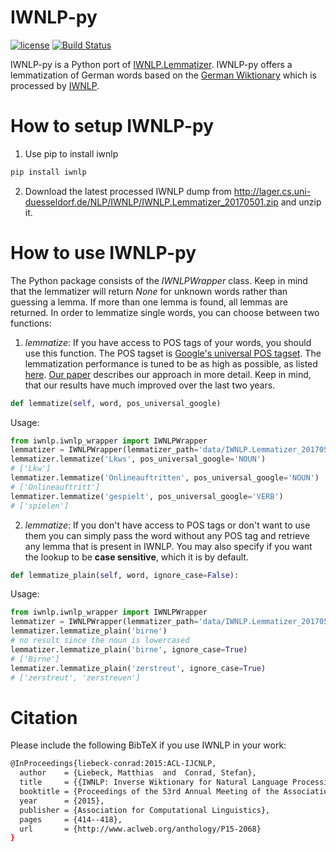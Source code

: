 # IWNLP-py
[![license](https://img.shields.io/github/license/mashape/apistatus.svg?maxAge=2592000)](https://github.com/Liebeck/IWNLP-py/master/LICENSE.md)
[![Build Status](https://api.travis-ci.org/Liebeck/IWNLP-py.svg?branch=master)](https://travis-ci.com/Liebeck/IWNLP-py)

IWNLP-py is a Python port of [IWNLP.Lemmatizer](https://github.com/Liebeck/IWNLP.Lemmatizer). IWNLP-py offers a lemmatization of German words based on the [German Wiktionary](https://de.wiktionary.org/wiki) which is processed by [IWNLP](https://github.com/Liebeck/IWNLP).

# How to setup IWNLP-py
1. Use pip to install iwnlp
``` bash
pip install iwnlp
```
2. Download the latest processed IWNLP dump from http://lager.cs.uni-duesseldorf.de/NLP/IWNLP/IWNLP.Lemmatizer_20170501.zip and unzip it.


# How to use IWNLP-py
The Python package consists of the *IWNLPWrapper* class. Keep in mind that the lemmatizer will return *None* for unknown words rather than guessing a lemma. If more than one lemma is found, all lemmas are returned. In order to lemmatize single words, you can choose between two functions:
1. *lemmatize*: If you have access to POS tags of your words, you should use this function. The POS tagset is [Google's universal POS tagset](http://universaldependencies.org/u/pos/). The lemmatization performance is tuned to be as high as possible, as listed [here](http://www.iwnlp.com/iwnlp_results.html). [Our paper](http://www.aclweb.org/anthology/P15-2068) describes our approach in more detail. Keep in mind, that our results have much improved over the last two years.
``` python
def lemmatize(self, word, pos_universal_google)
```
Usage:
``` python
from iwnlp.iwnlp_wrapper import IWNLPWrapper
lemmatizer = IWNLPWrapper(lemmatizer_path='data/IWNLP.Lemmatizer_20170501.json')
lemmatizer.lemmatize('Lkws', pos_universal_google='NOUN')
# ['Lkw']
lemmatizer.lemmatize('Onlineauftritten', pos_universal_google='NOUN')
# ['Onlineauftritt']
lemmatizer.lemmatize('gespielt', pos_universal_google='VERB')
# ['spielen']
```

2. *lemmatize*: If you don't have access to POS tags or don't want to use them you can simply pass the word without any POS tag and retrieve any lemma that is present in IWNLP. You may also specify if you want the lookup to be **case sensitive**, which it is by default.
``` python
def lemmatize_plain(self, word, ignore_case=False):
```

Usage:
``` python
from iwnlp.iwnlp_wrapper import IWNLPWrapper
lemmatizer = IWNLPWrapper(lemmatizer_path='data/IWNLP.Lemmatizer_20170501.json')
lemmatizer.lemmatize_plain('birne')
# no result since the noun is lowercased
lemmatizer.lemmatize_plain('birne', ignore_case=True)
# ['Birne']
lemmatizer.lemmatize_plain('zerstreut', ignore_case=True)
# ['zerstreut', 'zerstreuen']
```

# Citation
Please include the following BibTeX if you use IWNLP in your work:
``` bash
@InProceedings{liebeck-conrad:2015:ACL-IJCNLP,
  author    = {Liebeck, Matthias  and  Conrad, Stefan},
  title     = {{IWNLP: Inverse Wiktionary for Natural Language Processing}},
  booktitle = {Proceedings of the 53rd Annual Meeting of the Association for Computational Linguistics and the 7th International Joint Conference on Natural Language Processing (Volume 2: Short Papers)},
  year      = {2015},
  publisher = {Association for Computational Linguistics},
  pages     = {414--418},
  url       = {http://www.aclweb.org/anthology/P15-2068}
}
```